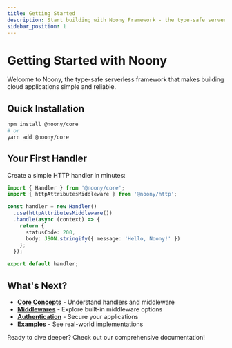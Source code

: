 ```yaml
---
title: Getting Started
description: Start building with Noony Framework - the type-safe serverless framework
sidebar_position: 1
---
```


# Getting Started with Noony

Welcome to Noony, the type-safe serverless framework that makes building cloud applications simple and reliable.

## Quick Installation

```bash
npm install @noony/core
# or
yarn add @noony/core
```

## Your First Handler

Create a simple HTTP handler in minutes:

```typescript
import { Handler } from '@noony/core';
import { httpAttributesMiddleware } from '@noony/http';

const handler = new Handler()
  .use(httpAttributesMiddleware())
  .handle(async (context) => {
    return {
      statusCode: 200,
      body: JSON.stringify({ message: 'Hello, Noony!' })
    };
  });

export default handler;
```

## What's Next?

- **[Core Concepts](/docs/core-concepts)** - Understand handlers and middleware
- **[Middlewares](/docs/middlewares)** - Explore built-in middleware options
- **[Authentication](/docs/authentication)** - Secure your applications
- **[Examples](/docs/examples)** - See real-world implementations

Ready to dive deeper? Check out our comprehensive documentation!
